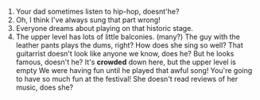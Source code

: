 1. Your dad sometimes listen to hip-hop, doesnt'he?
2. Oh, I think I've always sung that part wrong!
3. Everyone dreams about playing on that  historic stage.
4. The upper level has lots of little balconies. (many?)
The  guy with the leather pants plays the dums, right?
How does she sing so well?
That guitarrist doesn't look like anyone we know, does he? But he looks famous, doesn't he?
It's **crowded** down here, but the upper level is empty
We were having fun until he played that awful song!
You're going to have so much fun at the festival!
She doesn't read reviews of her music, does she?